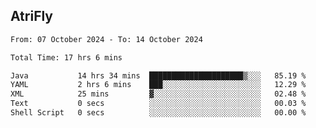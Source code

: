 ## AtriFly

<!--START_SECTION:waka-->

```txt
From: 07 October 2024 - To: 14 October 2024

Total Time: 17 hrs 6 mins

Java           14 hrs 34 mins  █████████████████████▒░░░   85.19 %
YAML           2 hrs 6 mins    ███░░░░░░░░░░░░░░░░░░░░░░   12.29 %
XML            25 mins         ▓░░░░░░░░░░░░░░░░░░░░░░░░   02.48 %
Text           0 secs          ░░░░░░░░░░░░░░░░░░░░░░░░░   00.03 %
Shell Script   0 secs          ░░░░░░░░░░░░░░░░░░░░░░░░░   00.00 %
```

<!--END_SECTION:waka-->

